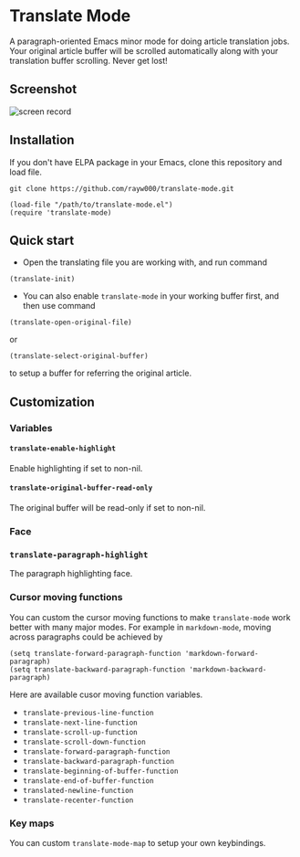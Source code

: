 Translate Mode
==============================
A paragraph-oriented Emacs minor mode for doing article translation jobs. Your original article buffer will be scrolled automatically along with your translation buffer scrolling. Never get lost!

## Screenshot

![screen record](./screen-record.gif)

## Installation

If you don't have ELPA package in your Emacs, clone this repository and load file.
```shell
git clone https://github.com/rayw000/translate-mode.git
```

```emacs-lisp
(load-file "/path/to/translate-mode.el")
(require 'translate-mode)
```

## Quick start

* Open the translating file you are working with, and run command
```emacs-lisp
(translate-init)
``` 

* You can also enable `translate-mode` in your working buffer first, and then use command
```emacs-lisp
(translate-open-original-file)
```
or
```emacs-lisp
(translate-select-original-buffer)
```
to setup a buffer for referring the original article.

## Customization

### Variables

#### `translate-enable-highlight`

Enable highlighting if set to non-nil.

#### `translate-original-buffer-read-only`

The original buffer will be read-only if set to non-nil.

### Face

### `translate-paragraph-highlight`
The paragraph highlighting face.

### Cursor moving functions

You can custom the cursor moving functions to make `translate-mode` work better with many major modes. For example in `markdown-mode`, moving across paragraphs could be achieved by

```emacs-lisp
(setq translate-forward-paragraph-function 'markdown-forward-paragraph)
(setq translate-backward-paragraph-function 'markdown-backward-paragraph)
```

Here are available cusor moving function variables.

* `translate-previous-line-function`
* `translate-next-line-function`
* `translate-scroll-up-function`
* `translate-scroll-down-function`
* `translate-forward-paragraph-function`
* `translate-backward-paragraph-function`
* `translate-beginning-of-buffer-function`
* `translate-end-of-buffer-function`
* `translated-newline-function`
* `translate-recenter-function`

### Key maps

You can custom `translate-mode-map` to setup your own keybindings.
